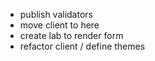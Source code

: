 * publish validators
* move client to here
* create lab to render form
* refactor client / define themes